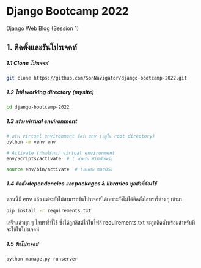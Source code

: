# Django Bootcamp 2022

Django Web Blog (Session 1)

## 1. ติดตั้งและรันโปรเจคท์

##### 1.1 Clone โปรเจคท์

```bash
git clone https://github.com/SonNavigator/django-bootcamp-2022.git
```

##### 1.2 ไปที่ working directory  (mysite)
```bash
cd django-bootcamp-2022
```

##### 1.3 สร้าง virtual environment

```bash
# สร้าง virtual environment ชื่อว่า env (อยู่ใน root directory)
python -m venv env

# Activate (เรียกใช้งาน) virtual environment
env/Scripts/activate  # ( สำหรับ Windows)

source env/bin/activate  # (สำหรับ macOS)
```

##### 1.4 ติดตั้ง dependencies และ packages & libraries ทุกตัวที่ต้องใช้
ตอนนี้มี env แล้ว แต่จะยังไม่สามารถรันโปรเจคท์ได้เพราะยังไม่ได้ติดตั้งไลบรารี่ต่าง ๆ เข้ามา

```bash
pip install -r requirements.txt
```
เสร็จแล้วทุก ๆ ไลบรารี่ที่ใช้ ซึ่งได้ถูกลิสต์ไว้ในไฟล์ requirements.txt 
จะถูกติดตั้งพร้อมสำหรับที่จะใช้ในโปรเจคท์

##### 1.5 รันโปรเจคท์

```bash
python manage.py runserver
```

